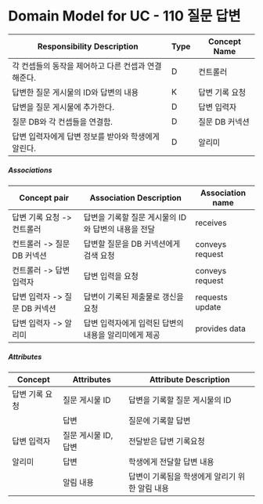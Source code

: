# Domain Model for UC - 110 질문 답변

| Responsibility Description                          | Type | Concept Name   |
| --------------------------------------------------- | ---- | -------------- |
| 각 컨셉들의 동작을 제어하고 다른 컨셉과 연결해준다. | D    | 컨트롤러       |
| 답변한 질문 게시물의 ID와 답변의 내용               | K    | 답변 기록 요청 |
| 답변을 질문 게시물에 추가한다.                      | D    | 답변 입력자    |
| 질문 DB와 각 컨셉들을 연결함.                       | D    | 질문 DB 커넥션 |
| 답변 입력자에게 답변 정보를 받아와 학생에게 알린다. | D    | 알리미         |

##### Associations

| Concept pair                  | Association Description                              | Association name |
| ----------------------------- | ---------------------------------------------------- | ---------------- |
| 답변 기록 요청 -> 컨트롤러    | 답변을 기록할 질문 게시물의 ID와 답변의 내용을 전달  | receives         |
| 컨트롤러 -> 질문 DB 커넥션    | 답변할 질문을 DB 커넥션에게 검색 요청                | conveys request  |
| 컨트롤러 -> 답변 입력자       | 답변 입력을 요청                                     | conveys request  |
| 답변 입력자 -> 질문 DB 커넥션 | 답변이 기록된 제출물로 갱신을 요청                   | requests update  |
| 답변 입력자 -> 알리미         | 답변 입력자에게 입력된 답변의 내용을 알리미에게 제공 | provides data    |

##### Attributes

| Concept        | Attributes           | Attribute Description                          |
| -------------- | -------------------- | ---------------------------------------------- |
| 답변 기록 요청 | 질문 게시물 ID       | 답변을 기록할 질문 게시물의 ID                 |
|                | 답변                 | 질문에 기록할 답변                             |
| 답변 입력자    | 질문 게시물 ID, 답변 | 전달받은 답변 기록요청                         |
| 알리미         | 답변                 | 학생에게 전달할 답변 내용                      |
|                | 알림 내용            | 답변이 기록됨을 학생에게 알리기 위한 알림 내용 |

